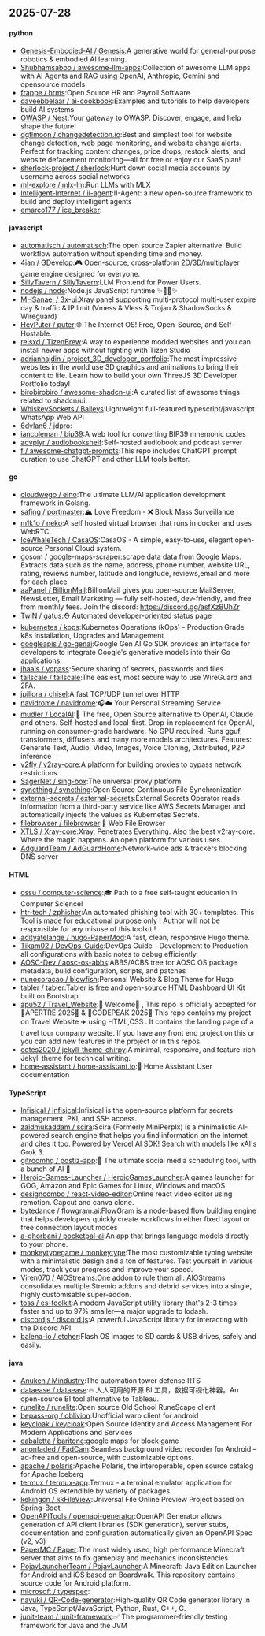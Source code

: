 ## 2025-07-28

#### python
* [Genesis-Embodied-AI / Genesis](https://github.com/Genesis-Embodied-AI/Genesis):A generative world for general-purpose robotics & embodied AI learning.
* [Shubhamsaboo / awesome-llm-apps](https://github.com/Shubhamsaboo/awesome-llm-apps):Collection of awesome LLM apps with AI Agents and RAG using OpenAI, Anthropic, Gemini and opensource models.
* [frappe / hrms](https://github.com/frappe/hrms):Open Source HR and Payroll Software
* [daveebbelaar / ai-cookbook](https://github.com/daveebbelaar/ai-cookbook):Examples and tutorials to help developers build AI systems
* [OWASP / Nest](https://github.com/OWASP/Nest):Your gateway to OWASP. Discover, engage, and help shape the future!
* [dgtlmoon / changedetection.io](https://github.com/dgtlmoon/changedetection.io):Best and simplest tool for website change detection, web page monitoring, and website change alerts. Perfect for tracking content changes, price drops, restock alerts, and website defacement monitoring—all for free or enjoy our SaaS plan!
* [sherlock-project / sherlock](https://github.com/sherlock-project/sherlock):Hunt down social media accounts by username across social networks
* [ml-explore / mlx-lm](https://github.com/ml-explore/mlx-lm):Run LLMs with MLX
* [Intelligent-Internet / ii-agent](https://github.com/Intelligent-Internet/ii-agent):II-Agent: a new open-source framework to build and deploy intelligent agents
* [emarco177 / ice_breaker](https://github.com/emarco177/ice_breaker):

#### javascript
* [automatisch / automatisch](https://github.com/automatisch/automatisch):The open source Zapier alternative. Build workflow automation without spending time and money.
* [4ian / GDevelop](https://github.com/4ian/GDevelop):🎮 Open-source, cross-platform 2D/3D/multiplayer game engine designed for everyone.
* [SillyTavern / SillyTavern](https://github.com/SillyTavern/SillyTavern):LLM Frontend for Power Users.
* [nodejs / node](https://github.com/nodejs/node):Node.js JavaScript runtime ✨🐢🚀✨
* [MHSanaei / 3x-ui](https://github.com/MHSanaei/3x-ui):Xray panel supporting multi-protocol multi-user expire day & traffic & IP limit (Vmess & Vless & Trojan & ShadowSocks & Wireguard)
* [HeyPuter / puter](https://github.com/HeyPuter/puter):🌐 The Internet OS! Free, Open-Source, and Self-Hostable.
* [reisxd / TizenBrew](https://github.com/reisxd/TizenBrew):A way to experience modded websites and you can install newer apps without fighting with Tizen Studio
* [adrianhajdin / project_3D_developer_portfolio](https://github.com/adrianhajdin/project_3D_developer_portfolio):The most impressive websites in the world use 3D graphics and animations to bring their content to life. Learn how to build your own ThreeJS 3D Developer Portfolio today!
* [birobirobiro / awesome-shadcn-ui](https://github.com/birobirobiro/awesome-shadcn-ui):A curated list of awesome things related to shadcn/ui.
* [WhiskeySockets / Baileys](https://github.com/WhiskeySockets/Baileys):Lightweight full-featured typescript/javascript WhatsApp Web API
* [6dylan6 / jdpro](https://github.com/6dylan6/jdpro):
* [iancoleman / bip39](https://github.com/iancoleman/bip39):A web tool for converting BIP39 mnemonic codes
* [advplyr / audiobookshelf](https://github.com/advplyr/audiobookshelf):Self-hosted audiobook and podcast server
* [f / awesome-chatgpt-prompts](https://github.com/f/awesome-chatgpt-prompts):This repo includes ChatGPT prompt curation to use ChatGPT and other LLM tools better.

#### go
* [cloudwego / eino](https://github.com/cloudwego/eino):The ultimate LLM/AI application development framework in Golang.
* [safing / portmaster](https://github.com/safing/portmaster):🏔 Love Freedom - ❌ Block Mass Surveillance
* [m1k1o / neko](https://github.com/m1k1o/neko):A self hosted virtual browser that runs in docker and uses WebRTC.
* [IceWhaleTech / CasaOS](https://github.com/IceWhaleTech/CasaOS):CasaOS - A simple, easy-to-use, elegant open-source Personal Cloud system.
* [gosom / google-maps-scraper](https://github.com/gosom/google-maps-scraper):scrape data data from Google Maps. Extracts data such as the name, address, phone number, website URL, rating, reviews number, latitude and longitude, reviews,email and more for each place
* [aaPanel / BillionMail](https://github.com/aaPanel/BillionMail):BillionMail gives you open-source MailServer, NewsLetter, Email Marketing — fully self-hosted, dev-friendly, and free from monthly fees. Join the discord: https://discord.gg/asfXzBUhZr
* [TwiN / gatus](https://github.com/TwiN/gatus):⛑ Automated developer-oriented status page
* [kubernetes / kops](https://github.com/kubernetes/kops):Kubernetes Operations (kOps) - Production Grade k8s Installation, Upgrades and Management
* [googleapis / go-genai](https://github.com/googleapis/go-genai):Google Gen AI Go SDK provides an interface for developers to integrate Google's generative models into their Go applications.
* [jhaals / yopass](https://github.com/jhaals/yopass):Secure sharing of secrets, passwords and files
* [tailscale / tailscale](https://github.com/tailscale/tailscale):The easiest, most secure way to use WireGuard and 2FA.
* [jpillora / chisel](https://github.com/jpillora/chisel):A fast TCP/UDP tunnel over HTTP
* [navidrome / navidrome](https://github.com/navidrome/navidrome):🎧☁️ Your Personal Streaming Service
* [mudler / LocalAI](https://github.com/mudler/LocalAI):🤖 The free, Open Source alternative to OpenAI, Claude and others. Self-hosted and local-first. Drop-in replacement for OpenAI, running on consumer-grade hardware. No GPU required. Runs gguf, transformers, diffusers and many more models architectures. Features: Generate Text, Audio, Video, Images, Voice Cloning, Distributed, P2P inference
* [v2fly / v2ray-core](https://github.com/v2fly/v2ray-core):A platform for building proxies to bypass network restrictions.
* [SagerNet / sing-box](https://github.com/SagerNet/sing-box):The universal proxy platform
* [syncthing / syncthing](https://github.com/syncthing/syncthing):Open Source Continuous File Synchronization
* [external-secrets / external-secrets](https://github.com/external-secrets/external-secrets):External Secrets Operator reads information from a third-party service like AWS Secrets Manager and automatically injects the values as Kubernetes Secrets.
* [filebrowser / filebrowser](https://github.com/filebrowser/filebrowser):📂 Web File Browser
* [XTLS / Xray-core](https://github.com/XTLS/Xray-core):Xray, Penetrates Everything. Also the best v2ray-core. Where the magic happens. An open platform for various uses.
* [AdguardTeam / AdGuardHome](https://github.com/AdguardTeam/AdGuardHome):Network-wide ads & trackers blocking DNS server

#### HTML
* [ossu / computer-science](https://github.com/ossu/computer-science):🎓 Path to a free self-taught education in Computer Science!
* [htr-tech / zphisher](https://github.com/htr-tech/zphisher):An automated phishing tool with 30+ templates. This Tool is made for educational purpose only ! Author will not be responsible for any misuse of this toolkit !
* [adityatelange / hugo-PaperMod](https://github.com/adityatelange/hugo-PaperMod):A fast, clean, responsive Hugo theme.
* [Tikam02 / DevOps-Guide](https://github.com/Tikam02/DevOps-Guide):DevOps Guide - Development to Production all configurations with basic notes to debug efficiently.
* [AOSC-Dev / aosc-os-abbs](https://github.com/AOSC-Dev/aosc-os-abbs):ABBS/ACBS tree for AOSC OS package metadata, build configuration, scripts, and patches
* [nunocoracao / blowfish](https://github.com/nunocoracao/blowfish):Personal Website & Blog Theme for Hugo
* [tabler / tabler](https://github.com/tabler/tabler):Tabler is free and open-source HTML Dashboard UI Kit built on Bootstrap
* [apu52 / Travel_Website](https://github.com/apu52/Travel_Website):🚀 Welcome🌈 , This repo is officially accepted for 🌟APERTRE 2025🌟 & 🌟CODEPEAK 2025🌟 This repo contains my project on Travel Website
✈️
using HTML,CSS . It contains the landing page of a travel tour company website. If you have any front end project on this or you can add new features in the project or in this repos.
* [cotes2020 / jekyll-theme-chirpy](https://github.com/cotes2020/jekyll-theme-chirpy):A minimal, responsive, and feature-rich Jekyll theme for technical writing.
* [home-assistant / home-assistant.io](https://github.com/home-assistant/home-assistant.io):📘 Home Assistant User documentation

#### TypeScript
* [Infisical / infisical](https://github.com/Infisical/infisical):Infisical is the open-source platform for secrets management, PKI, and SSH access.
* [zaidmukaddam / scira](https://github.com/zaidmukaddam/scira):Scira (Formerly MiniPerplx) is a minimalistic AI-powered search engine that helps you find information on the internet and cites it too. Powered by Vercel AI SDK! Search with models like xAI's Grok 3.
* [gitroomhq / postiz-app](https://github.com/gitroomhq/postiz-app):📨 The ultimate social media scheduling tool, with a bunch of AI 🤖
* [Heroic-Games-Launcher / HeroicGamesLauncher](https://github.com/Heroic-Games-Launcher/HeroicGamesLauncher):A games launcher for GOG, Amazon and Epic Games for Linux, Windows and macOS.
* [designcombo / react-video-editor](https://github.com/designcombo/react-video-editor):Online react video editor using remotion. Capcut and canva clone.
* [bytedance / flowgram.ai](https://github.com/bytedance/flowgram.ai):FlowGram is a node-based flow building engine that helps developers quickly create workflows in either fixed layout or free connection layout modes
* [a-ghorbani / pocketpal-ai](https://github.com/a-ghorbani/pocketpal-ai):An app that brings language models directly to your phone.
* [monkeytypegame / monkeytype](https://github.com/monkeytypegame/monkeytype):The most customizable typing website with a minimalistic design and a ton of features. Test yourself in various modes, track your progress and improve your speed.
* [Viren070 / AIOStreams](https://github.com/Viren070/AIOStreams):One addon to rule them all. AIOStreams consolidates multiple Stremio addons and debrid services into a single, highly customisable super-addon.
* [toss / es-toolkit](https://github.com/toss/es-toolkit):A modern JavaScript utility library that's 2-3 times faster and up to 97% smaller—a major upgrade to lodash.
* [discordjs / discord.js](https://github.com/discordjs/discord.js):A powerful JavaScript library for interacting with the Discord API
* [balena-io / etcher](https://github.com/balena-io/etcher):Flash OS images to SD cards & USB drives, safely and easily.

#### java
* [Anuken / Mindustry](https://github.com/Anuken/Mindustry):The automation tower defense RTS
* [dataease / dataease](https://github.com/dataease/dataease):🔥 人人可用的开源 BI 工具，数据可视化神器。An open-source BI tool alternative to Tableau.
* [runelite / runelite](https://github.com/runelite/runelite):Open source Old School RuneScape client
* [bepass-org / oblivion](https://github.com/bepass-org/oblivion):Unofficial warp client for android
* [keycloak / keycloak](https://github.com/keycloak/keycloak):Open Source Identity and Access Management For Modern Applications and Services
* [cabaletta / baritone](https://github.com/cabaletta/baritone):google maps for block game
* [anonfaded / FadCam](https://github.com/anonfaded/FadCam):Seamless background video recorder for Android – ad-free and open-source, with customizable options.
* [apache / polaris](https://github.com/apache/polaris):Apache Polaris, the interoperable, open source catalog for Apache Iceberg
* [termux / termux-app](https://github.com/termux/termux-app):Termux - a terminal emulator application for Android OS extendible by variety of packages.
* [kekingcn / kkFileView](https://github.com/kekingcn/kkFileView):Universal File Online Preview Project based on Spring-Boot
* [OpenAPITools / openapi-generator](https://github.com/OpenAPITools/openapi-generator):OpenAPI Generator allows generation of API client libraries (SDK generation), server stubs, documentation and configuration automatically given an OpenAPI Spec (v2, v3)
* [PaperMC / Paper](https://github.com/PaperMC/Paper):The most widely used, high performance Minecraft server that aims to fix gameplay and mechanics inconsistencies
* [PojavLauncherTeam / PojavLauncher](https://github.com/PojavLauncherTeam/PojavLauncher):A Minecraft: Java Edition Launcher for Android and iOS based on Boardwalk. This repository contains source code for Android platform.
* [microsoft / typespec](https://github.com/microsoft/typespec):
* [nayuki / QR-Code-generator](https://github.com/nayuki/QR-Code-generator):High-quality QR Code generator library in Java, TypeScript/JavaScript, Python, Rust, C++, C.
* [junit-team / junit-framework](https://github.com/junit-team/junit-framework):✅ The programmer-friendly testing framework for Java and the JVM
